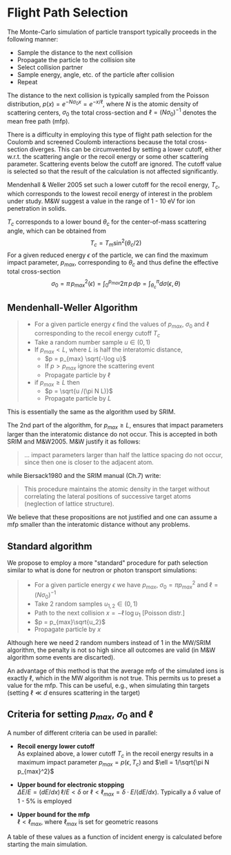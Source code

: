 # Flight Path Selection

The Monte-Carlo simulation of particle transport typically proceeds in the following manner:

- Sample the distance to the next collision
- Propagate the particle to the collision site
- Select collision partner
- Sample energy, angle, etc. of the particle after collision
- Repeat 

The distance to the next collision is typically sampled from the Poisson distribution, $p(x) = e^{-N\sigma_0 x}=e^{-x/\ell}$, where $N$ is the atomic density of scattering centers, $\sigma_0$ the total cross-section and $\ell = (N\sigma_0)^{-1}$ denotes the mean free path (mfp).

There is a difficulty in employing this type of flight path selection for the Coulomb and screened Coulomb interactions because the total cross-section diverges. This can be circumvented by setting a lower cutoff, either w.r.t. the scattering angle or the recoil energy or some other scattering parameter. Scattering events below the cutoff are ignored. The cutoff value is selected so that the result of the calculation is not affected significantly.

Mendenhall & Weller 2005 set such a lower cutoff for the recoil energy, $T_c$, which corresponds to the lowest recoil energy of interest in the problem under study. M&W suggest a value in the range of 1 - 10 eV for ion penetration in solids. 

$T_c$ corresponds to a lower bound $\theta_c$ for the center-of-mass scattering angle, which can be obtained from 
$$
T_c = T_m \sin^2(\theta_c/2)
$$
For a given reduced energy $\epsilon$ of the particle, we can find the maximum impact parameter, $p_{max}$, corresponding to $\theta_c$ and thus define the effective total cross-section
$$
\sigma_0 = \pi\, p_{max}^2(\epsilon) = 
\int_0^{p_{max}}{2\pi\, p\, dp} =
\int_{\theta_c}^{\pi}{d\sigma(\epsilon,\theta)}
$$

## Mendenhall-Weller Algorithm

>- For a given particle energy $\epsilon$ find the values of $p_{max}$, $\sigma_0$ and $\ell$ corresponding to the recoil energy cutoff $T_c$
>- Take a random number sample $u \in (0,1)$
>- If $p_{max} < L$, where $L$ is half the interatomic distance, 
>    - $p = p_{max} \sqrt{-\log u}$
>    - If $p>p_{max}$ ignore the scattering event 
>    - Propagate particle by $\ell$
>- if $p_{max} \geq L$ then 
>    - $p = \sqrt{u /(\pi N L)}$
>    - Propagate particle by $L$ 

This is essentially the same as the algorithm used by SRIM.

The 2nd part of the algorithm, for $p_{max} \geq L$, ensures that impact parameters larger than the interatomic distance do not occur. This is accepted in both SRIM and M&W2005. M&W justify it as follows:

> ... impact parameters
larger than half the lattice spacing do not occur,
since then one is closer to the adjacent atom.

while Biersack1980 and the SRIM manual (Ch.7) write:

> This
procedure maintains the atomic density in the target
without correlating the lateral positions of successive
target atoms (neglection of lattice structure).

We believe that these propositions are not justified and one can assume a mfp smaller than the interatomic distance without any problems.

## Standard algorithm

We propose to employ a more "standard" procedure for path selection similar to what is done for neutron or photon transport simulations:

> - For a given particle energy $\epsilon$ we have $p_{max}$, $\sigma_0=\pi p_{max}^2$ and $\ell = (N\sigma_0)^{-1}$
> - Take 2 random samples $u_{1,2} \in (0,1)$
> - Path to the next collision $x = -\ell\,\log u_1$ [Poisson distr.]
> - $p = p_{max}\sqrt{u_2}$
> - Propagate particle by $x$

Although here we need 2 random numbers instead of 1 in the MW/SRIM algorithm, the penalty is not so high since all outcomes are valid (in M&W algorithm some events are discarted). 

An advantage of this method is that the average mfp of the simulated ions is exactly $\ell$, which in the MW algorithm is not true. This permits us to preset a value for the mfp. This can be useful, e.g., when simulating thin targets (setting $\ell \ll d$ ensures scattering in the target)

## Criteria for setting $p_{max}$, $\sigma_0$ and $\ell$

A number of different criteria can be used in parallel:

- **Recoil energy lower cutoff** \
  As explained above, a lower cutoff $T_c$ in the recoil energy results in a maximum impact parameter $p_{max} = p(\epsilon,T_c)$ and $\ell = 1/\sqrt{\pi N p_{max}^2}$

- **Upper bound for electronic stopping** \
  $\Delta E / E = (dE/dx)\,\ell/E< \delta$ or $\ell < \ell_{max} = \delta \cdot E/(dE/dx)$. Typically a $\delta$ value of 1 - 5% is employed

- **Upper bound for the mfp** \
  $\ell < \ell_{max}$, where $\ell_{max}$ is set for geometric reasons

A table of these values as a function of incident energy is calculated before starting the main simulation.


